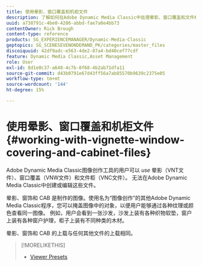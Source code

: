 ```yaml
---
title: 使用晕影、窗口覆盖和机柜文件
description: 了解如何在Adobe Dynamic Media Classic中处理晕影、窗口覆盖和文件柜文件。
uuid: a738791c-4be0-4286-abbd-fae7a0e4bb73
contentOwner: Rick Brough
content-type: reference
products: SG_EXPERIENCEMANAGER/Dynamic-Media-Classic
geptopics: SG_SCENESEVENONDEMAND_PK/categories/master_files
discoiquuid: 42df9adc-e563-4de2-87a4-bd40cef77cdf
feature: Dynamic Media Classic,Asset Management
role: User
exl-id: 8d1e0c37-a648-4c7b-8f68-4b2ab71dfa11
source-git-commit: d43b0791e67d43ff56a7ab85570b9639c2375e05
workflow-type: tm+mt
source-wordcount: '144'
ht-degree: 15%

---
```


# 使用晕影、窗口覆盖和机柜文件{#working-with-vignette-window-covering-and-cabinet-files}

Adobe Dynamic Media Classic图像创作工具的用户可以 *use* 晕影（VNT文件）、窗口覆盖（VNW文件）和文件柜（VNC文件）。 无法在Adobe Dynamic Media Classic中创建或编辑这些文件。

晕影、窗饰和 CAB 是制作的图像。使用名为“图像创作”的其他Adobe Dynamic Media Classic程序，您可以掩盖图像中的对象，以便用户能够通过各种纹理或颜色查看同一图像。 例如，用户会看到一张沙发，沙发上装有各种织物软垫，窗户上装有各种窗户护理，柜子上装有不同种类的木材。

晕影、窗饰和 CAB 的上载与任何其他文件的上载相同。

>[!MORELIKETHIS]
>
>* [Viewer Presets](application-setup.md#viewer_presets)

